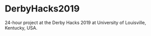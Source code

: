 # DerbyHacks2019

24-hour project at the Derby Hacks 2019 at University of Louisville, Kentucky, USA.
